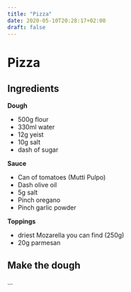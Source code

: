 ```yaml
---
title: "Pizza"
date: 2020-05-10T20:28:17+02:00
draft: false
---
```

# Pizza 

## Ingredients

**Dough**
* 500g flour
* 330ml water
* 12g yeist
* 10g salt
* dash of sugar

**Sauce**
* Can of tomatoes (Mutti Pulpo)
* Dash olive oil
* 5g salt
* Pinch oregano
* Pinch garlic powder

**Toppings**
* driest Mozarella you can find (250g)
* 20g parmesan

## Make the dough

...